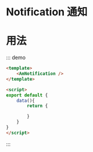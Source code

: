 # Notification 通知

# 用法
::: demo
``` html
<template>
    <AmNotification />
</template>

<script>
export default {
    data(){
        return {

        }
    }
}
</script>
```
:::